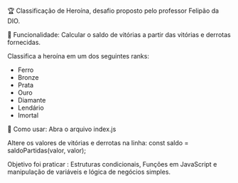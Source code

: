 🏆 Classificação de Heroína, desafio proposto pelo professor Felipão da DIO.

📌 Funcionalidade:
Calcular o saldo de vitórias a partir das vitórias e derrotas fornecidas.

Classifica a heroína em um dos seguintes ranks:
- Ferro
- Bronze
- Prata
- Ouro
- Diamante
- Lendário
- Imortal

🔧 Como usar:
Abra o arquivo index.js

Altere os valores de vitórias e derrotas na linha: 
const saldo = saldoPartidas(valor, valor);

Objetivo foi praticar : Estruturas condicionais, Funções em JavaScript e manipulação de variáveis e lógica de negócios simples.
